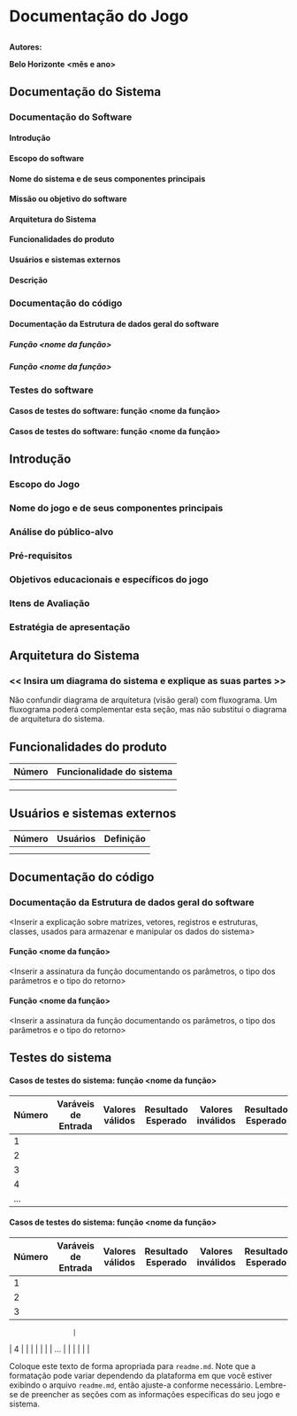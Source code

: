 # Documentação do Jogo

## <Nome do jogo>

**Autores:** 

**Belo Horizonte**
**<mês e ano>**

## Documentação do Sistema

### Documentação do Software
#### Introdução
#### Escopo do software
#### Nome do sistema e de seus componentes principais
#### Missão ou objetivo do software
#### Arquitetura do Sistema
#### Funcionalidades do produto
#### Usuários e sistemas externos
#### Descrição

### Documentação do código
#### Documentação da Estrutura de dados geral do software
##### Função <nome da função>
##### Função <nome da função>

### Testes do software
#### Casos de testes do software: função <nome da função>
#### Casos de testes do software: função <nome da função>

## Introdução
### Escopo do Jogo
### Nome do jogo e de seus componentes principais
### Análise do público-alvo
### Pré-requisitos
### Objetivos educacionais e específicos do jogo
### Itens de Avaliação
### Estratégia de apresentação

## Arquitetura do Sistema
### << Insira um diagrama do sistema e explique as suas partes >>
Não confundir diagrama de arquitetura (visão geral) com fluxograma. Um fluxograma poderá complementar esta seção, mas não substitui o diagrama de arquitetura do sistema.

## Funcionalidades do produto
| Número | Funcionalidade do sistema |
|--------|--------------------------|
|        |                          |
|        |                          |
|        |                          |

## Usuários e sistemas externos
| Número | Usuários | Definição |
|--------|----------|-----------|
|        |          |           |
|        |          |           |

## Documentação do código
### Documentação da Estrutura de dados geral do software
<Inserir a explicação sobre matrizes, vetores, registros e estruturas, classes, usados para armazenar e manipular os dados do sistema>
#### Função <nome da função>
<Inserir a assinatura da função documentando os parâmetros, o tipo dos parâmetros e o tipo do retorno>
#### Função <nome da função>
<Inserir a assinatura da função documentando os parâmetros, o tipo dos parâmetros e o tipo do retorno>

## Testes do sistema
#### Casos de testes do sistema: função <nome da função>
| Número | Varáveis de Entrada | Valores válidos | Resultado Esperado | Valores inválidos | Resultado Esperado |
|--------|--------------------|-----------------|--------------------|-------------------|--------------------|
| 1      |                    |                 |                    |                   |                    |
| 2      |                    |                 |                    |                   |                    |
| 3      |                    |                 |                    |                   |                    |
| 4      |                    |                 |                    |                   |                    |
| ...    |                    |                 |                    |                   |                    |

#### Casos de testes do sistema: função <nome da função>
| Número | Varáveis de Entrada | Valores válidos | Resultado Esperado | Valores inválidos | Resultado Esperado |
|--------|--------------------|-----------------|--------------------|-------------------|--------------------|
| 1      |                    |                 |                    |                   |                    |
| 2      |                    |                 |                    |                   |                    |
| 3      |                    |                 |                    |                   |

                    |
| 4      |                    |                 |                    |                   |                    |
| ...    |                    |                 |                    |                   |                    |

Coloque este texto de forma apropriada para `readme.md`. Note que a formatação pode variar dependendo da plataforma em que você estiver exibindo o arquivo `readme.md`, então ajuste-a conforme necessário. Lembre-se de preencher as seções com as informações específicas do seu jogo e sistema.
